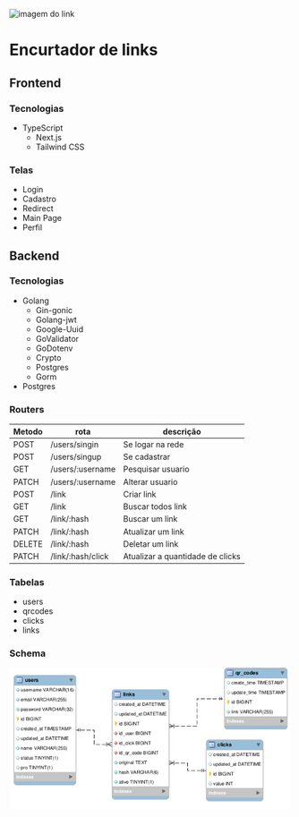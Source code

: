 ![imagem do link](https://www.elegantthemes.com/blog/wp-content/uploads/2015/02/custom-trackable-short-url-feature.png)

# Encurtador de links

## Frontend

### Tecnologias

- TypeScript
  - Next.js
  - Tailwind CSS 

### Telas

- Login
- Cadastro
- Redirect
- Main Page
- Perfil

## Backend

### Tecnologias

- Golang
  - Gin-gonic
  - Golang-jwt
  - Google-Uuid
  - GoValidator
  - GoDotenv
  - Crypto
  - Postgres
  - Gorm
- Postgres

### Routers

Metodo | rota | descrição
---  | --- | ---
POST | /users/singin | Se logar na rede
POST |  /users/singup | Se cadastrar
GET | /users/:username | Pesquisar usuario
PATCH | /users/:username | Alterar usuario
POST | /link | Criar link
GET | /link | Buscar todos link
GET | /link/:hash | Buscar um link
PATCH | /link/:hash | Atualizar um link
DELETE | /link/:hash | Deletar um link
PATCH | /link/:hash/click | Atualizar a quantidade de clicks 

### Tabelas

- users
- qrcodes
- clicks
- links

### Schema

![imagem do schema](./assets/schema.png)
